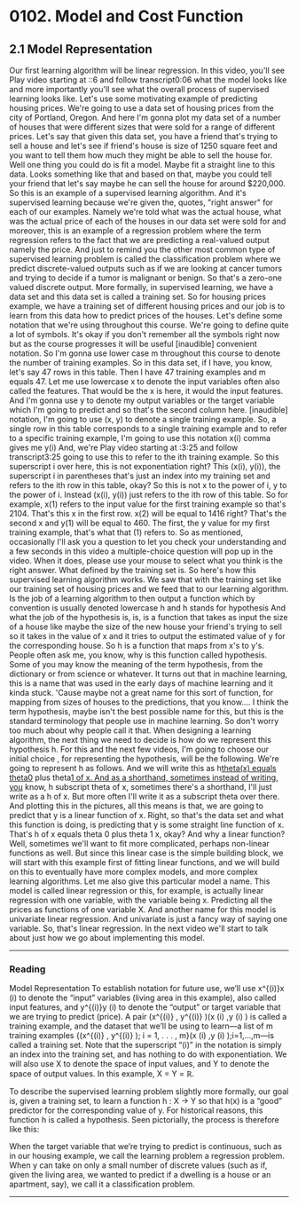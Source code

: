 # 0102. Model and Cost Function

## 2.1 Model Representation

Our first learning algorithm will be linear regression. In this video, you'll see
Play video starting at ::6 and follow transcript0:06
what the model looks like and more importantly you'll see what the overall process of supervised learning looks like. Let's use some motivating example of predicting housing prices. We're going to use a data set of housing prices from the city of Portland, Oregon. And here I'm gonna plot my data set of a number of houses that were different sizes that were sold for a range of different prices. Let's say that given this data set, you have a friend that's trying to sell a house and let's see if friend's house is size of 1250 square feet and you want to tell them how much they might be able to sell the house for. Well one thing you could do is fit a model. Maybe fit a straight line to this data. Looks something like that and based on that, maybe you could tell your friend that let's say maybe he can sell the house for around $220,000. So this is an example of a supervised learning algorithm. And it's supervised learning because we're given the, quotes, "right answer" for each of our examples. Namely we're told what was the actual house, what was the actual price of each of the houses in our data set were sold for and moreover, this is an example of a regression problem where the term regression refers to the fact that we are predicting a real-valued output namely the price. And just to remind you the other most common type of supervised learning problem is called the classification problem where we predict discrete-valued outputs such as if we are looking at cancer tumors and trying to decide if a tumor is malignant or benign. So that's a zero-one valued discrete output. More formally, in supervised learning, we have a data set and this data set is called a training set. So for housing prices example, we have a training set of different housing prices and our job is to learn from this data how to predict prices of the houses. Let's define some notation that we're using throughout this course. We're going to define quite a lot of symbols. It's okay if you don't remember all the symbols right now but as the course progresses it will be useful [inaudible] convenient notation. So I'm gonna use lower case m throughout this course to denote the number of training examples. So in this data set, if I have, you know, let's say 47 rows in this table. Then I have 47 training examples and m equals 47. Let me use lowercase x to denote the input variables often also called the features. That would be the x is here, it would the input features. And I'm gonna use y to denote my output variables or the target variable which I'm going to predict and so that's the second column here. [inaudible] notation, I'm going to use (x, y) to denote a single training example. So, a single row in this table corresponds to a single training example and to refer to a specific training example, I'm going to use this notation x(i) comma gives me y(i) And, we're
Play video starting at :3:25 and follow transcript3:25
going to use this to refer to the ith training example. So this superscript i over here, this is not exponentiation right? This (x(i), y(i)), the superscript i in parentheses that's just an index into my training set and refers to the ith row in this table, okay? So this is not x to the power of i, y to the power of i. Instead (x(i), y(i)) just refers to the ith row of this table. So for example, x(1) refers to the input value for the first training example so that's 2104. That's this x in the first row. x(2) will be equal to 1416 right? That's the second x and y(1) will be equal to 460. The first, the y value for my first training example, that's what that (1) refers to. So as mentioned, occasionally I'll ask you a question to let you check your understanding and a few seconds in this video a multiple-choice question will pop up in the video. When it does, please use your mouse to select what you think is the right answer. What defined by the training set is. So here's how this supervised learning algorithm works. We saw that with the training set like our training set of housing prices and we feed that to our learning algorithm. Is the job of a learning algorithm to then output a function which by convention is usually denoted lowercase h and h stands for hypothesis And what the job of the hypothesis is, is, is a function that takes as input the size of a house like maybe the size of the new house your friend's trying to sell so it takes in the value of x and it tries to output the estimated value of y for the corresponding house. So h is a function that maps from x's to y's. People often ask me, you know, why is this function called hypothesis. Some of you may know the meaning of the term hypothesis, from the dictionary or from science or whatever. It turns out that in machine learning, this is a name that was used in the early days of machine learning and it kinda stuck. 'Cause maybe not a great name for this sort of function, for mapping from sizes of houses to the predictions, that you know.... I think the term hypothesis, maybe isn't the best possible name for this, but this is the standard terminology that people use in machine learning. So don't worry too much about why people call it that. When designing a learning algorithm, the next thing we need to decide is how do we represent this hypothesis h. For this and the next few videos, I'm going to choose our initial choice , for representing the hypothesis, will be the following. We're going to represent h as follows. And we will write this as h<u>theta(x) equals theta<u>0</u></u> plus theta<u>1 of x. And as a shorthand, sometimes instead of writing, you</u> know, h subscript theta of x, sometimes there's a shorthand, I'll just write as a h of x. But more often I'll write it as a subscript theta over there. And plotting this in the pictures, all this means is that, we are going to predict that y is a linear function of x. Right, so that's the data set and what this function is doing, is predicting that y is some straight line function of x. That's h of x equals theta 0 plus theta 1 x, okay? And why a linear function? Well, sometimes we'll want to fit more complicated, perhaps non-linear functions as well. But since this linear case is the simple building block, we will start with this example first of fitting linear functions, and we will build on this to eventually have more complex models, and more complex learning algorithms. Let me also give this particular model a name. This model is called linear regression or this, for example, is actually linear regression with one variable, with the variable being x. Predicting all the prices as functions of one variable X. And another name for this model is univariate linear regression. And univariate is just a fancy way of saying one variable. So, that's linear regression. In the next video we'll start to talk about just how we go about implementing this model.

---

### Reading

Model Representation
To establish notation for future use, we’ll use x^{(i)}x 
(i)
  to denote the “input” variables (living area in this example), also called input features, and y^{(i)}y 
(i)
  to denote the “output” or target variable that we are trying to predict (price). A pair (x^{(i)} , y^{(i)} )(x 
(i)
 ,y 
(i)
 ) is called a training example, and the dataset that we’ll be using to learn—a list of m training examples {(x^{(i)} , y^{(i)} ); i = 1, . . . , m}(x 
(i)
 ,y 
(i)
 );i=1,...,m—is called a training set. Note that the superscript “(i)” in the notation is simply an index into the training set, and has nothing to do with exponentiation. We will also use X to denote the space of input values, and Y to denote the space of output values. In this example, X = Y = ℝ.

To describe the supervised learning problem slightly more formally, our goal is, given a training set, to learn a function h : X → Y so that h(x) is a “good” predictor for the corresponding value of y. For historical reasons, this function h is called a hypothesis. Seen pictorially, the process is therefore like this:


When the target variable that we’re trying to predict is continuous, such as in our housing example, we call the learning problem a regression problem. When y can take on only a small number of discrete values (such as if, given the living area, we wanted to predict if a dwelling is a house or an apartment, say), we call it a classification problem.

---